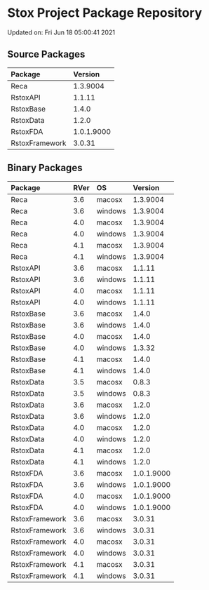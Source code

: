 # Stox Project Package Repository


Updated on: Fri Jun 18 05:00:41 2021
## Source Packages

|Package        |Version    |
|:--------------|:----------|
|Reca           |1.3.9004   |
|RstoxAPI       |1.1.11     |
|RstoxBase      |1.4.0      |
|RstoxData      |1.2.0      |
|RstoxFDA       |1.0.1.9000 |
|RstoxFramework |3.0.31     |

## Binary Packages

|Package        |RVer |OS      |Version    |
|:--------------|:----|:-------|:----------|
|Reca           |3.6  |macosx  |1.3.9004   |
|Reca           |3.6  |windows |1.3.9004   |
|Reca           |4.0  |macosx  |1.3.9004   |
|Reca           |4.0  |windows |1.3.9004   |
|Reca           |4.1  |macosx  |1.3.9004   |
|Reca           |4.1  |windows |1.3.9004   |
|RstoxAPI       |3.6  |macosx  |1.1.11     |
|RstoxAPI       |3.6  |windows |1.1.11     |
|RstoxAPI       |4.0  |macosx  |1.1.11     |
|RstoxAPI       |4.0  |windows |1.1.11     |
|RstoxBase      |3.6  |macosx  |1.4.0      |
|RstoxBase      |3.6  |windows |1.4.0      |
|RstoxBase      |4.0  |macosx  |1.4.0      |
|RstoxBase      |4.0  |windows |1.3.32     |
|RstoxBase      |4.1  |macosx  |1.4.0      |
|RstoxBase      |4.1  |windows |1.4.0      |
|RstoxData      |3.5  |macosx  |0.8.3      |
|RstoxData      |3.5  |windows |0.8.3      |
|RstoxData      |3.6  |macosx  |1.2.0      |
|RstoxData      |3.6  |windows |1.2.0      |
|RstoxData      |4.0  |macosx  |1.2.0      |
|RstoxData      |4.0  |windows |1.2.0      |
|RstoxData      |4.1  |macosx  |1.2.0      |
|RstoxData      |4.1  |windows |1.2.0      |
|RstoxFDA       |3.6  |macosx  |1.0.1.9000 |
|RstoxFDA       |3.6  |windows |1.0.1.9000 |
|RstoxFDA       |4.0  |macosx  |1.0.1.9000 |
|RstoxFDA       |4.0  |windows |1.0.1.9000 |
|RstoxFramework |3.6  |macosx  |3.0.31     |
|RstoxFramework |3.6  |windows |3.0.31     |
|RstoxFramework |4.0  |macosx  |3.0.31     |
|RstoxFramework |4.0  |windows |3.0.31     |
|RstoxFramework |4.1  |macosx  |3.0.31     |
|RstoxFramework |4.1  |windows |3.0.31     |
